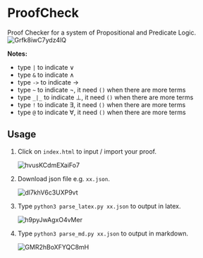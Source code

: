# ProofCheck

Proof Checker for a system of Propositional and Predicate Logic.
<img src='https://i.loli.net/2020/12/12/Grfk8iwC7ydz4lQ.png' alt='Grfk8iwC7ydz4lQ'/>

**Notes:**
- type `|` to indicate $\lor$
- type `&` to indicate $\land$
- type `->` to indicate $\rightarrow$
- type `~` to indicate $\neg$, it need `()` when there are more terms
- type `_|_` to indicate $\bot$, it need `()` when there are more terms
- type `!` to indicate $\exists$, it need `()` when there are more terms
- type `@` to indicate $\forall$, it need `()` when there are more terms

## Usage

1.  Click on `index.html` to input / import your proof.

    <img src='https://i.loli.net/2020/12/12/hvusKCdmEXaiFo7.png' alt='hvusKCdmEXaiFo7'/>

2.  Download json file e.g. `xx.json`.

    <img src='https://i.loli.net/2020/12/12/dl7khV6c3UXP9vt.png' alt='dl7khV6c3UXP9vt'/>

3.  Type `python3 parse_latex.py xx.json` to output in latex.

    <img src='https://i.loli.net/2020/12/12/h9pyJwAgxO4vMer.png' alt='h9pyJwAgxO4vMer'/>

4.  Type `python3 parse_md.py xx.json` to output in markdown.

    <img src='https://i.loli.net/2020/12/12/GMR2hBoXFYQC8mH.png' alt='GMR2hBoXFYQC8mH'/>
